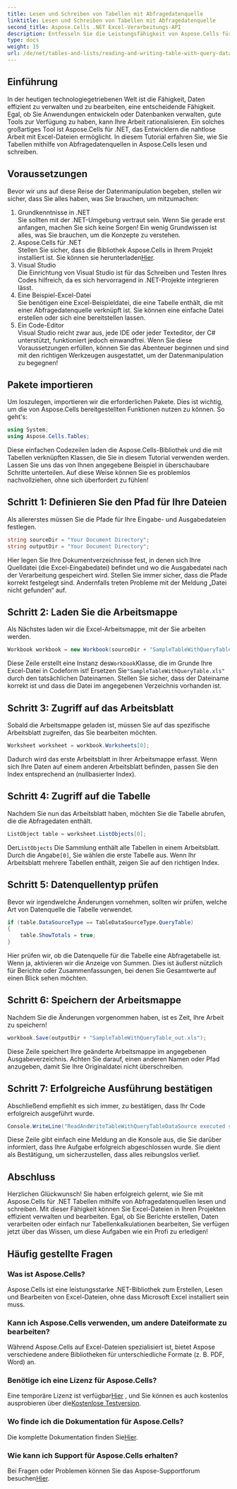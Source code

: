 ```yaml
---
title: Lesen und Schreiben von Tabellen mit Abfragedatenquelle
linktitle: Lesen und Schreiben von Tabellen mit Abfragedatenquelle
second_title: Aspose.Cells .NET Excel-Verarbeitungs-API
description: Entfesseln Sie die Leistungsfähigkeit von Aspose.Cells für .NET. Lernen Sie in dieser ausführlichen Schritt-für-Schritt-Anleitung, Tabellen mit Abfragedatenquellen zu lesen und zu schreiben.
type: docs
weight: 15
url: /de/net/tables-and-lists/reading-and-writing-table-with-query-data-source/
---
```

## Einführung
In der heutigen technologiegetriebenen Welt ist die Fähigkeit, Daten effizient zu verwalten und zu bearbeiten, eine entscheidende Fähigkeit. Egal, ob Sie Anwendungen entwickeln oder Datenbanken verwalten, gute Tools zur Verfügung zu haben, kann Ihre Arbeit rationalisieren. Ein solches großartiges Tool ist Aspose.Cells für .NET, das Entwicklern die nahtlose Arbeit mit Excel-Dateien ermöglicht. In diesem Tutorial erfahren Sie, wie Sie Tabellen mithilfe von Abfragedatenquellen in Aspose.Cells lesen und schreiben.
## Voraussetzungen
Bevor wir uns auf diese Reise der Datenmanipulation begeben, stellen wir sicher, dass Sie alles haben, was Sie brauchen, um mitzumachen:
1. Grundkenntnisse in .NET  
   Sie sollten mit der .NET-Umgebung vertraut sein. Wenn Sie gerade erst anfangen, machen Sie sich keine Sorgen! Ein wenig Grundwissen ist alles, was Sie brauchen, um die Konzepte zu verstehen.
2. Aspose.Cells für .NET  
    Stellen Sie sicher, dass die Bibliothek Aspose.Cells in Ihrem Projekt installiert ist. Sie können sie herunterladen[Hier](https://releases.aspose.com/cells/net/).
3. Visual Studio  
   Die Einrichtung von Visual Studio ist für das Schreiben und Testen Ihres Codes hilfreich, da es sich hervorragend in .NET-Projekte integrieren lässt.
4. Eine Beispiel-Excel-Datei  
   Sie benötigen eine Excel-Beispieldatei, die eine Tabelle enthält, die mit einer Abfragedatenquelle verknüpft ist. Sie können eine einfache Datei erstellen oder sich eine bereitstellen lassen.
5. Ein Code-Editor  
   Visual Studio reicht zwar aus, jede IDE oder jeder Texteditor, der C# unterstützt, funktioniert jedoch einwandfrei.
Wenn Sie diese Voraussetzungen erfüllen, können Sie das Abenteuer beginnen und sind mit den richtigen Werkzeugen ausgestattet, um der Datenmanipulation zu begegnen!
## Pakete importieren
Um loszulegen, importieren wir die erforderlichen Pakete. Dies ist wichtig, um die von Aspose.Cells bereitgestellten Funktionen nutzen zu können. So geht's:
```csharp
using System;
using Aspose.Cells.Tables;
```
Diese einfachen Codezeilen laden die Aspose.Cells-Bibliothek und die mit Tabellen verknüpften Klassen, die Sie in diesem Tutorial verwenden werden.
Lassen Sie uns das von Ihnen angegebene Beispiel in überschaubare Schritte unterteilen. Auf diese Weise können Sie es problemlos nachvollziehen, ohne sich überfordert zu fühlen!
## Schritt 1: Definieren Sie den Pfad für Ihre Dateien
Als allererstes müssen Sie die Pfade für Ihre Eingabe- und Ausgabedateien festlegen. 
```csharp
string sourceDir = "Your Document Directory";
string outputDir = "Your Document Directory";
```
Hier legen Sie Ihre Dokumentverzeichnisse fest, in denen sich Ihre Quelldatei (die Excel-Eingabedatei) befindet und wo die Ausgabedatei nach der Verarbeitung gespeichert wird. Stellen Sie immer sicher, dass die Pfade korrekt festgelegt sind. Andernfalls treten Probleme mit der Meldung „Datei nicht gefunden“ auf.
## Schritt 2: Laden Sie die Arbeitsmappe
Als Nächstes laden wir die Excel-Arbeitsmappe, mit der Sie arbeiten werden.
```csharp
Workbook workbook = new Workbook(sourceDir + "SampleTableWithQueryTable.xls");
```
 Diese Zeile erstellt eine Instanz des`Workbook`Klasse, die im Grunde Ihre Excel-Datei in Codeform ist! Ersetzen Sie`"SampleTableWithQueryTable.xls"` durch den tatsächlichen Dateinamen. Stellen Sie sicher, dass der Dateiname korrekt ist und dass die Datei im angegebenen Verzeichnis vorhanden ist.
## Schritt 3: Zugriff auf das Arbeitsblatt
Sobald die Arbeitsmappe geladen ist, müssen Sie auf das spezifische Arbeitsblatt zugreifen, das Sie bearbeiten möchten.
```csharp
Worksheet worksheet = workbook.Worksheets[0];
```
Dadurch wird das erste Arbeitsblatt in Ihrer Arbeitsmappe erfasst. Wenn sich Ihre Daten auf einem anderen Arbeitsblatt befinden, passen Sie den Index entsprechend an (nullbasierter Index).
## Schritt 4: Zugriff auf die Tabelle
Nachdem Sie nun das Arbeitsblatt haben, möchten Sie die Tabelle abrufen, die die Abfragedaten enthält.
```csharp
ListObject table = worksheet.ListObjects[0];
```
 Der`ListObjects` Die Sammlung enthält alle Tabellen in einem Arbeitsblatt. Durch die Angabe`[0]`, Sie wählen die erste Tabelle aus. Wenn Ihr Arbeitsblatt mehrere Tabellen enthält, zeigen Sie auf den richtigen Index.
## Schritt 5: Datenquellentyp prüfen
Bevor wir irgendwelche Änderungen vornehmen, sollten wir prüfen, welche Art von Datenquelle die Tabelle verwendet.
```csharp
if (table.DataSourceType == TableDataSourceType.QueryTable)
{
    table.ShowTotals = true;
}
```
Hier prüfen wir, ob die Datenquelle für die Tabelle eine Abfragetabelle ist. Wenn ja, aktivieren wir die Anzeige von Summen. Dies ist äußerst nützlich für Berichte oder Zusammenfassungen, bei denen Sie Gesamtwerte auf einen Blick sehen möchten.
## Schritt 6: Speichern der Arbeitsmappe
Nachdem Sie die Änderungen vorgenommen haben, ist es Zeit, Ihre Arbeit zu speichern!
```csharp
workbook.Save(outputDir + "SampleTableWithQueryTable_out.xls");
```
Diese Zeile speichert Ihre geänderte Arbeitsmappe im angegebenen Ausgabeverzeichnis. Achten Sie darauf, einen anderen Namen oder Pfad anzugeben, damit Sie Ihre Originaldatei nicht überschreiben.
## Schritt 7: Erfolgreiche Ausführung bestätigen
Abschließend empfiehlt es sich immer, zu bestätigen, dass Ihr Code erfolgreich ausgeführt wurde.
```csharp
Console.WriteLine("ReadAndWriteTableWithQueryTableDataSource executed successfully.");
```
Diese Zeile gibt einfach eine Meldung an die Konsole aus, die Sie darüber informiert, dass Ihre Aufgabe erfolgreich abgeschlossen wurde. Sie dient als Bestätigung, um sicherzustellen, dass alles reibungslos verlief.
## Abschluss
Herzlichen Glückwunsch! Sie haben erfolgreich gelernt, wie Sie mit Aspose.Cells für .NET Tabellen mithilfe von Abfragedatenquellen lesen und schreiben. Mit dieser Fähigkeit können Sie Excel-Dateien in Ihren Projekten effizient verwalten und bearbeiten. Egal, ob Sie Berichte erstellen, Daten verarbeiten oder einfach nur Tabellenkalkulationen bearbeiten, Sie verfügen jetzt über das Wissen, um diese Aufgaben wie ein Profi zu erledigen!
## Häufig gestellte Fragen
### Was ist Aspose.Cells?  
Aspose.Cells ist eine leistungsstarke .NET-Bibliothek zum Erstellen, Lesen und Bearbeiten von Excel-Dateien, ohne dass Microsoft Excel installiert sein muss.
### Kann ich Aspose.Cells verwenden, um andere Dateiformate zu bearbeiten?  
Während Aspose.Cells auf Excel-Dateien spezialisiert ist, bietet Aspose verschiedene andere Bibliotheken für unterschiedliche Formate (z. B. PDF, Word) an.
### Benötige ich eine Lizenz für Aspose.Cells?  
 Eine temporäre Lizenz ist verfügbar[Hier](https://purchase.aspose.com/temporary-license/) , und Sie können es auch kostenlos ausprobieren über die[Kostenlose Testversion](https://releases.aspose.com/).
### Wo finde ich die Dokumentation für Aspose.Cells?  
 Die komplette Dokumentation finden Sie[Hier](https://reference.aspose.com/cells/net/).
### Wie kann ich Support für Aspose.Cells erhalten?  
 Bei Fragen oder Problemen können Sie das Aspose-Supportforum besuchen[Hier](https://forum.aspose.com/c/cells/9).